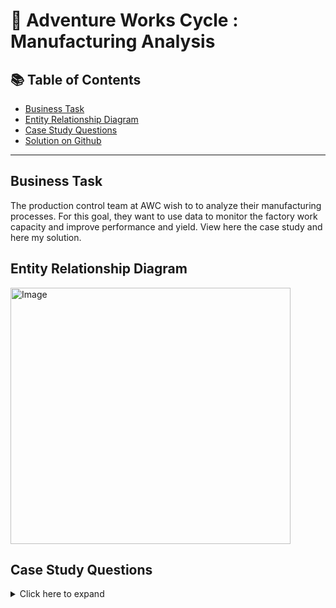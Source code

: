 # :wrench: Adventure Works Cycle : Manufacturing Analysis


## 📚 Table of Contents
- [Business Task](#business-task)
- [Entity Relationship Diagram](#entity-relationship-diagram)
- [Case Study Questions](#case-study-questions)
- [Solution on Github](https://github.com/coumbacoulibaly/AdventureWorksCycles/blob/master/Manufacturing%20Analysis/Solution.md)


***

## Business Task
The production control team at AWC wish to to analyze their manufacturing processes. For this goal, they want to use data to monitor the factory work capacity and improve performance and yield. View here the case study and here my solution.

## Entity Relationship Diagram
<img src="https://user-images.githubusercontent.com/119062221/213214812-8d040688-1d79-4094-8977-147edf2b2ebe.jpg" alt="Image" width="448" height="410" >


## Case Study Questions
<details>
<summary>
Click here to expand  
</summary>

1. How much time it takes for the factory to manufacture a product in average? let also see it throught out the years?
2. How many orders has passed the inspection this year (2014) without any scraped items?
3. How product was scraped this year? find the scrape rate (percentage of production that is discarded as waste)
4. What was the most frequent scrap reason?
5. What is the lead time (time it takes to complete a manufacturing process from the start of production to the delivery of the finished product)?
6. What is the Yield of the factory (the proportion of good units produced out of total units started)?
7. What is the inventory turnover rate (the rate at which a company's inventory is sold and replaced)?
<!---
your comment goes here
and here
-->
<!--- 
7. 
8.
9. 
10. 
11. 
12. 
13. -->
</details>


